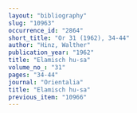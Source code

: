 ```yaml
---
layout: "bibliography"
slug: "10963"
occurrence_id: "2864"
short_title: "Or 31 (1962), 34-44"
author: "Hinz, Walther"
publication_year: "1962"
title: "Elamisch hu-sa"
volume_no_: "31"
pages: "34-44"
journal: "Orientalia"
title: "Elamisch hu-sa"
previous_item: "10966"
---
```

